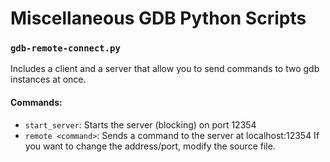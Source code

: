 # Miscellaneous GDB Python Scripts
### `gdb-remote-connect.py`
Includes a client and a server that allow you to send commands to two gdb instances at once.
#### Commands:
 - `start_server`: Starts the server (blocking) on port 12354
 - `remote <command>`: Sends a command to the server at localhost:12354
If you want to change the address/port, modify the source file.
